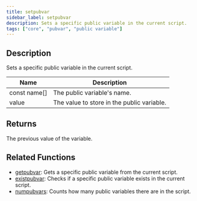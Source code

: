 ```yaml
---
title: setpubvar
sidebar_label: setpubvar
description: Sets a specific public variable in the current script.
tags: ["core", "pubvar", "public variable"]
---
```


<LowercaseNote />

## Description

Sets a specific public variable in the current script.

| Name         | Description                                |
| ------------ | ------------------------------------------ |
| const name[] | The public variable's name.                |
| value        | The value to store in the public variable. |

## Returns

The previous value of the variable.

## Related Functions

- [getpubvar](getpubvar): Gets a specific public variable from the current script.
- [existpubvar](existpubvar): Checks if a specific public variable exists in the current script.
- [numpubvars](numpubvars): Counts how many public variables there are in the script.
